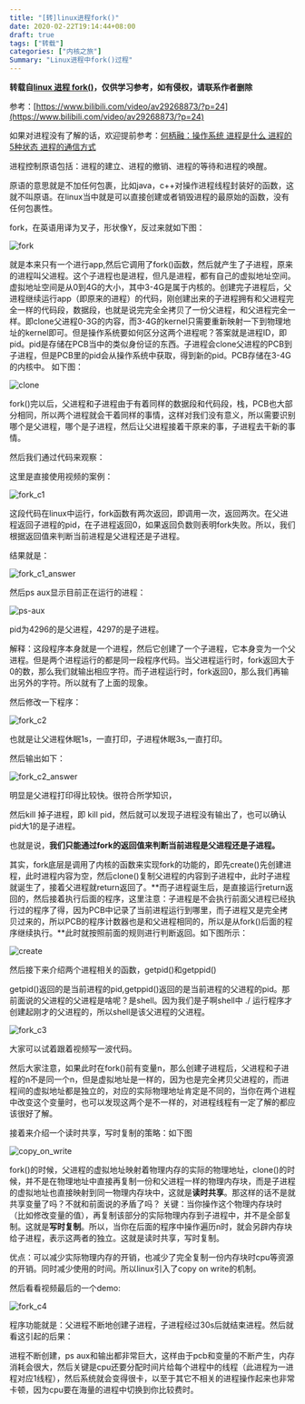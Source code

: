 ```yaml
---
title: "[转]linux进程fork()"
date: 2020-02-22T19:14:44+08:00
draft: true
tags: ["转载"]
categories: ["内核之旅"]
Summary: "Linux进程中fork()过程"
---
```

**转载自[linux 进程 fork()](https://zhuanlan.zhihu.com/p/53527981)，仅供学习参考，如有侵权，请联系作者删除**

参考：[https://www.bilibili.com/video/av29268873/?p=24](https://www.bilibili.com/video/av29268873/?p=24)

如果对进程没有了解的话，欢迎提前参考：[何柄融：操作系统 进程是什么 进程的5种状态 进程的通信方式](https://zhuanlan.zhihu.com/p/51194025)

进程控制原语包括：进程的建立、进程的撤销、进程的等待和进程的唤醒。

原语的意思就是不加任何包裹，比如java，c++对操作进程线程封装好的函数，这就不叫原语。在linux当中就是可以直接创建或者销毁进程的最原始的函数，没有任何包裹性。

fork，在英语用译为叉子，形状像Y，反过来就如下图：

![fork](http://wanjiabing.top/posts/fork.zh.md/fork.jpg)

就是本来只有一个进行app,然后它调用了fork()函数，然后就产生了子进程，原来的进程叫父进程。这个子进程也是进程，但凡是进程，都有自己的虚拟地址空间。虚拟地址空间是从0到4G的大小，其中3-4G是属于内核的。创建完子进程后，父进程继续运行app（即原来的进程）的代码，刚创建出来的子进程拥有和父进程完全一样的代码段，数据段，也就是说完完全全拷贝了一份父进程，和父进程完全一样。即clone父进程0-3G的内容，而3-4G的kernel只需要重新映射一下到物理地址的kernel即可。但是操作系统要如何区分这两个进程呢？答案就是进程ID，即pid。pid是存储在PCB当中的类似身份证的东西。子进程会clone父进程的PCB到子进程，但是PCB里的pid会从操作系统中获取，得到新的pid。PCB存储在3-4G的内核中。 如下图：

![clone](http://wanjiabing.top/posts/fork.zh.md/clone.jpg)


fork()完以后，父进程和子进程由于有着同样的数据段和代码段，栈，PCB也大部分相同，所以两个进程就会干着同样的事情，这样对我们没有意义，所以需要识别哪个是父进程，哪个是子进程，然后让父进程接着干原来的事，子进程去干新的事情。

然后我们通过代码来观察：

这里是直接使用视频的案例：

![fork_c1](http://wanjiabing.top/posts/fork.zh.md/fork_c1.jpg)


这段代码在linux中运行，fork函数有两次返回，即调用一次，返回两次。在父进程返回子进程的pid，在子进程返回0，如果返回负数则表明fork失败。所以，我们根据返回值来判断当前进程是父进程还是子进程。

结果就是：

![fork_c1_answer](http://wanjiabing.top/posts/fork.zh.md/fork_c1_answer.jpg)


然后ps aux显示目前正在运行的进程：

![ps-aux](http://wanjiabing.top/posts/fork.zh.md/ps-aux.png)


pid为4296的是父进程，4297的是子进程。

解释：这段程序本身就是一个进程，然后它创建了一个子进程，它本身变为一个父进程。但是两个进程运行的都是同一段程序代码。当父进程运行时，fork返回大于0的数，那么我们就输出相应字符。而子进程运行时，fork返回0，那么我们再输出另外的字符。所以就有了上面的现象。

然后修改一下程序：

![fork_c2](http://wanjiabing.top/posts/fork.zh.md/fork_c2.jpg)

也就是让父进程休眠1s，一直打印，子进程休眠3s,一直打印。

然后输出如下：

![fork_c2_answer](http://wanjiabing.top/posts/fork.zh.md/fork_c2_answer.jpg)


明显是父进程打印得比较快。很符合所学知识，

然后kill 掉子进程，即 kill pid，然后就可以发现子进程没有输出了，也可以确认pid大1的是子进程。

也就是说，**我们只能通过fork的返回值来判断当前进程是父进程还是子进程。**

其实，fork底层是调用了内核的函数来实现fork的功能的，即先create()先创建进程，此时进程内容为空，然后clone()复制父进程的内容到子进程中，此时子进程就诞生了，接着父进程就return返回了。**而子进程诞生后，是直接运行return返回的，然后接着执行后面的程序，这里注意：子进程是不会执行前面父进程已经执行过的程序了得，因为PCB中记录了当前进程运行到哪里，而子进程又是完全拷贝过来的，所以PCB的程序计数器也是和父进程相同的，所以是从fork()后面的程序继续执行。**此时就按照前面的规则进行判断返回。如下图所示：

![create](http://wanjiabing.top/posts/fork.zh.md/create.jpg)

然后接下来介绍两个进程相关的函数，getpid()和getppid()

getpid()返回的是当前进程的pid,getppid()返回的是当前进程的父进程的pid。那前面说的父进程的父进程是啥呢？是shell。因为我们是子啊shell中 ./ 运行程序才创建起刚才的父进程的，所以shell是该父进程的父进程。

![fork_c3](http://wanjiabing.top/posts/fork.zh.md/fork_c3.jpg)


大家可以试着跟着视频写一波代码。

然后大家注意，如果此时在fork()前有变量n，那么创建子进程后，父进程和子进程的n不是同一个n，但是虚拟地址是一样的，因为也是完全拷贝父进程的，而进程间的虚拟地址都是独立的，对应的实际物理地址肯定是不同的，当你在两个进程中改变这个变量时，也可以发现这两个是不一样的，对进程线程有一定了解的都应该很好了解。


接着来介绍一个读时共享，写时复制的策略：如下图

![copy_on_write](http://wanjiabing.top/posts/fork.zh.md/copy_on_write.jpg)


fork()的时候，父进程的虚拟地址映射着物理内存的实际的物理地址，clone()的时候，并不是在物理地址中直接再复制一份和父进程一样的物理内存块，而是子进程的虚拟地址也直接映射到同一物理内存块中，这就是**读时共享**。那这样的话不是就共享变量了吗？不就和前面说的矛盾了吗？ 关键：当你操作这个物理内存块时（比如修改变量的值），再复制该部分的实际物理内存到子进程中，并不是全部复制。这就是**写时复制**。所以，当你在后面的程序中操作遍历n时，就会另辟内存块给子进程，表示这两者的独立。这就是读时共享，写时复制。

优点：可以减少实际物理内存的开销，也减少了完全复制一份内存块时cpu等资源的开销。同时减少使用的时间。所以linux引入了copy on write的机制。


然后看看视频最后的一个demo:

![fork_c4](http://wanjiabing.top/posts/fork.zh.md/fork_c4.jpg)


程序功能就是：父进程不断地创建子进程，子进程经过30s后就结束进程。然后就看这引起的后果：

进程不断创建，ps aux和输出都非常巨大，这样由于pcb和变量的不断产生，内存消耗会很大，然后关键是cpu还要分配时间片给每个进程中的线程（此进程为一进程对应1线程），然后系统就会变得很卡，以至于其它不相关的进程操作起来也非常卡顿，因为cpu要在海量的进程中切换到你比较费时。